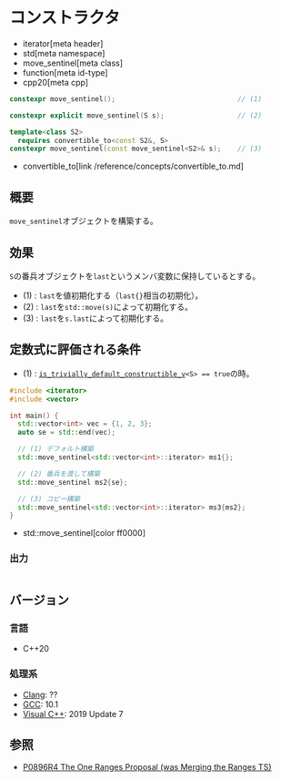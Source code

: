 # コンストラクタ
* iterator[meta header]
* std[meta namespace]
* move_sentinel[meta class]
* function[meta id-type]
* cpp20[meta cpp]

```cpp
constexpr move_sentinel();                              // (1)

constexpr explicit move_sentinel(S s);                  // (2)

template<class S2>
  requires convertible_to<const S2&, S>
constexpr move_sentinel(const move_sentinel<S2>& s);    // (3)
```
* convertible_to[link /reference/concepts/convertible_to.md]

## 概要

`move_sentinel`オブジェクトを構築する。

## 効果

`S`の番兵オブジェクトを`last`というメンバ変数に保持しているとする。

- (1) : `last`を値初期化する（`last{}`相当の初期化）。
- (2) : `last`を`std::move(s)`によって初期化する。
- (3) : `last`を`s.last`によって初期化する。

## 定数式に評価される条件

- (1) : [`is_trivially_default_constructible_v`](/reference/type_traits/is_trivially_default_constructible.md)`<S> == true`の時。

```cpp example
#include <iterator>
#include <vector>

int main() {
  std::vector<int> vec = {1, 2, 3};
  auto se = std::end(vec);

  // (1) デフォルト構築
  std::move_sentinel<std::vector<int>::iterator> ms1{};

  // (2) 番兵を渡して構築
  std::move_sentinel ms2{se};

  // (3) コピー構築
  std::move_sentinel<std::vector<int>::iterator> ms3{ms2};
}
```
* std::move_sentinel[color ff0000]

### 出力
```
```

## バージョン
### 言語
- C++20

### 処理系
- [Clang](/implementation.md#clang): ??
- [GCC](/implementation.md#gcc): 10.1
- [Visual C++](/implementation.md#visual_cpp): 2019 Update 7

## 参照
- [P0896R4 The One Ranges Proposal (was Merging the Ranges TS)](http://www.open-std.org/jtc1/sc22/wg21/docs/papers/2018/p0896r4.pdf)
